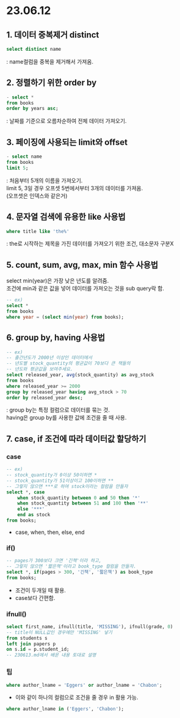 # 23.06.12
## 1. 데이터 중복제거 distinct
```SQL
select distinct name
```
: name컬럼을 중복을 제거해서 가져옴.  
## 2. 정렬하기 위한 order by
```SQL
- select *
from books
order by years asc;
```
: 날짜를 기준으로 오름차순하여 전체 데이터 가져오기.  
## 3. 페이징에 사용되는 limit와 offset
```SQL
- select name
from books
limit 5;
```
: 처음부터 5개의 이름을 가져오기.  
limit 5, 3일 경우 오프셋 5번에서부터 3개의 데이터를 가져옴.  
(오프셋은 인덱스와 같은거)  
## 4. 문자열 검색에 유용한 like 사용법
```SQL
where title like 'the%'
```
: the로 시작하는 제목을 가진 데이터를 가져오기 위한 조건, 대소문자 구분X  
## 5. count, sum, avg, max, min 함수 사용법
select min(year)은 가장 낮은 년도를 알려줌.  
조건에 min과 같은 값을 넣어 데이터를 가져오는 것을 sub query락 함.  
```SQL
-- ex)
select *
from books
where year = (select min(year) from books);
```
## 6. group by, having 사용법
```SQL
-- ex)
-- 출간년도가 2000년 이상인 데이터에서
-- 년도별 stock_quantity의 평균값이 70보다 큰 책들의
-- 년도와 평균값을 보여주세요.
select released_year, avg(stock_quantity) as avg_stock
from books
where released_year >= 2000
group by released_year having avg_stock > 70
order by released_year desc;
```
: group by는 특정 컬럼으로 데이터를 묶는 것.  
having은 group by를 사용한 값에 조건을 줄 때 사용.

## 7. case, if 조건에 따라 데이터값 할당하기
### case
```SQL
-- ex)
-- stock_quantity가 0이상 50이하면 *
-- stock_quantity가 51이상이고 100이하면 **
-- 그렇지 않으면 ***로 하여 stock이라는 컬럼을 만들자
select *, case
	when stock_quantity between 0 and 50 then '*'
    when stock_quantity between 51 and 100 then '**'
    else '***'
    end as stock
from books;
```
- case, when, then, else, end

### if()
```SQL
-- pages가 300보다 크면 '긴책'이라 하고,
-- 그렇지 않으면 '짧은책'이라고 book_type 컬럼을 만들자. 
select *, if(pages > 300, '긴책', '짧은책') as book_type
from books;
```
- 조건이 두개일 때 활용.
- case보다 간편함.

### ifnull()
```SQL
select first_name, ifnull(title, 'MISSING'), ifnull(grade, 0)
-- title이 NULL값인 경우에만 'MISSING' 넣기
from students s
left join papers p
on s.id = p.student_id;
-- 230613.md에서 배운 내용 토대로 설명
```

### 팁
```SQL
where author_lname = 'Eggers' or author_lname = 'Chabon';
```
- 이와 같이 하나의 컬럼으로 조건을 줄 경우 in 활용 가능.
```SQL
where author_lname in ('Eggers', 'Chabon');
```
